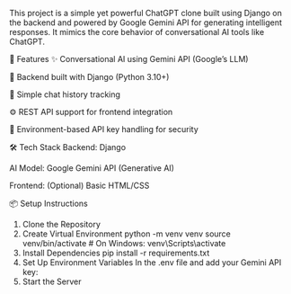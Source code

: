 This project is a simple yet powerful ChatGPT clone built using Django on the backend and powered by Google Gemini API for generating intelligent responses. It mimics the core behavior of conversational AI tools like ChatGPT.

🚀 Features
✨ Conversational AI using Gemini API (Google’s LLM)

🧠 Backend built with Django (Python 3.10+)

📜 Simple chat history tracking

⚙️ REST API support for frontend integration

🔐 Environment-based API key handling for security

🛠️ Tech Stack
Backend: Django

AI Model: Google Gemini API (Generative AI)

Frontend: (Optional) Basic HTML/CSS 

📦 Setup Instructions
1. Clone the Repository
2. Create Virtual Environment
python -m venv venv
source venv/bin/activate  # On Windows: venv\Scripts\activate
4. Install Dependencies
pip install -r requirements.txt
5. Set Up Environment Variables
In the .env file and add your Gemini API key:
6. Start the Server




